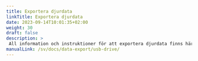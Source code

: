 ```yaml
---
title: Exportera djurdata
linkTitle: Exportera djurdata
date: 2023-09-14T10:01:35+02:00
weight: 30
draft: false
description: >
 All information och instruktioner för att exportera djurdata finns här
manualLink: /sv/docs/data-export/usb-drive/
---
```

<script>
  window.location.href = "/sv/docs/data-export/usb-drive/";
</script>

